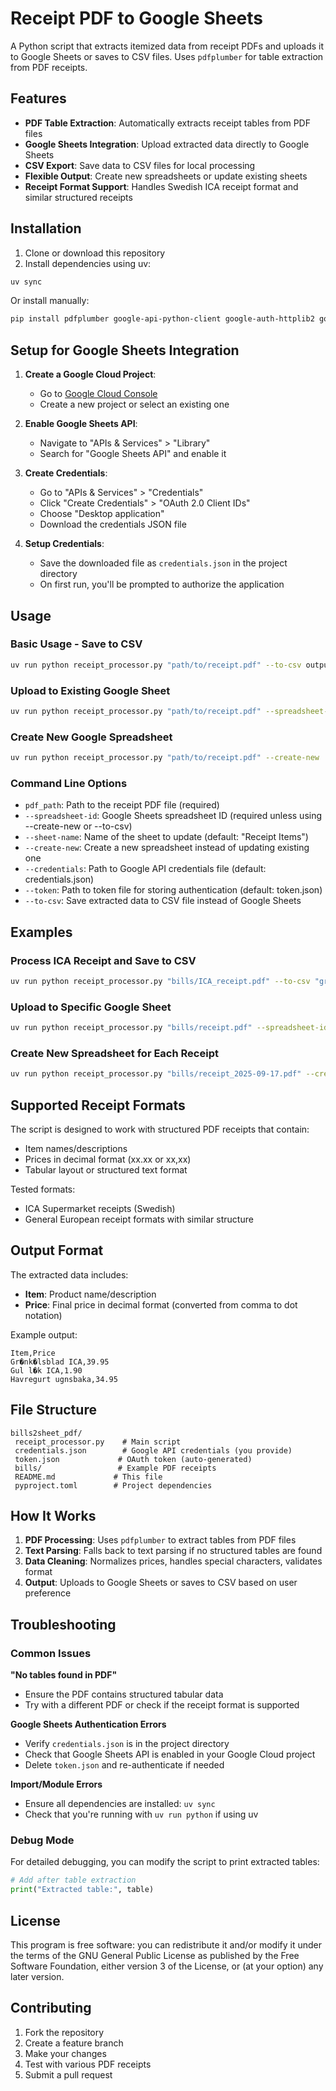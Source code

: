 # Receipt PDF to Google Sheets

A Python script that extracts itemized data from receipt PDFs and uploads it to Google Sheets or saves to CSV files. Uses `pdfplumber` for table extraction from PDF receipts.

## Features

- **PDF Table Extraction**: Automatically extracts receipt tables from PDF files
- **Google Sheets Integration**: Upload extracted data directly to Google Sheets
- **CSV Export**: Save data to CSV files for local processing
- **Flexible Output**: Create new spreadsheets or update existing sheets
- **Receipt Format Support**: Handles Swedish ICA receipt format and similar structured receipts

## Installation

1. Clone or download this repository
2. Install dependencies using uv:

```bash
uv sync
```

Or install manually:
```bash
pip install pdfplumber google-api-python-client google-auth-httplib2 google-auth-oauthlib
```

## Setup for Google Sheets Integration

1. **Create a Google Cloud Project**:
   - Go to [Google Cloud Console](https://console.cloud.google.com/)
   - Create a new project or select an existing one

2. **Enable Google Sheets API**:
   - Navigate to "APIs & Services" > "Library"
   - Search for "Google Sheets API" and enable it

3. **Create Credentials**:
   - Go to "APIs & Services" > "Credentials"
   - Click "Create Credentials" > "OAuth 2.0 Client IDs"
   - Choose "Desktop application"
   - Download the credentials JSON file

4. **Setup Credentials**:
   - Save the downloaded file as `credentials.json` in the project directory
   - On first run, you'll be prompted to authorize the application

## Usage

### Basic Usage - Save to CSV

```bash
uv run python receipt_processor.py "path/to/receipt.pdf" --to-csv output.csv
```

### Upload to Existing Google Sheet

```bash
uv run python receipt_processor.py "path/to/receipt.pdf" --spreadsheet-id "your-sheet-id"
```

### Create New Google Spreadsheet

```bash
uv run python receipt_processor.py "path/to/receipt.pdf" --create-new
```

### Command Line Options

- `pdf_path`: Path to the receipt PDF file (required)
- `--spreadsheet-id`: Google Sheets spreadsheet ID (required unless using --create-new or --to-csv)
- `--sheet-name`: Name of the sheet to update (default: "Receipt Items")
- `--create-new`: Create a new spreadsheet instead of updating existing one
- `--credentials`: Path to Google API credentials file (default: credentials.json)
- `--token`: Path to token file for storing authentication (default: token.json)
- `--to-csv`: Save extracted data to CSV file instead of Google Sheets

## Examples

### Process ICA Receipt and Save to CSV

```bash
uv run python receipt_processor.py "bills/ICA_receipt.pdf" --to-csv "grocery_items.csv"
```

### Upload to Specific Google Sheet

```bash
uv run python receipt_processor.py "bills/receipt.pdf" --spreadsheet-id "1BxiMVs0XRA5nFMdKvBdBZjgmUUqptlbs74OgvE2upms"
```

### Create New Spreadsheet for Each Receipt

```bash
uv run python receipt_processor.py "bills/receipt_2025-09-17.pdf" --create-new
```

## Supported Receipt Formats

The script is designed to work with structured PDF receipts that contain:

- Item names/descriptions
- Prices in decimal format (xx.xx or xx,xx)
- Tabular layout or structured text format

Tested formats:
-  ICA Supermarket receipts (Swedish)
-  General European receipt formats with similar structure

## Output Format

The extracted data includes:
- **Item**: Product name/description
- **Price**: Final price in decimal format (converted from comma to dot notation)

Example output:
```csv
Item,Price
Gr�nk�lsblad ICA,39.95
Gul l�k ICA,1.90
Havregurt ugnsbaka,34.95
```

## File Structure

```
bills2sheet_pdf/
 receipt_processor.py    # Main script
 credentials.json        # Google API credentials (you provide)
 token.json             # OAuth token (auto-generated)
 bills/                 # Example PDF receipts
 README.md             # This file
 pyproject.toml        # Project dependencies
```

## How It Works

1. **PDF Processing**: Uses `pdfplumber` to extract tables from PDF files
2. **Text Parsing**: Falls back to text parsing if no structured tables are found
3. **Data Cleaning**: Normalizes prices, handles special characters, validates format
4. **Output**: Uploads to Google Sheets or saves to CSV based on user preference

## Troubleshooting

### Common Issues

**"No tables found in PDF"**
- Ensure the PDF contains structured tabular data
- Try with a different PDF or check if the receipt format is supported

**Google Sheets Authentication Errors**
- Verify `credentials.json` is in the project directory
- Check that Google Sheets API is enabled in your Google Cloud project
- Delete `token.json` and re-authenticate if needed

**Import/Module Errors**
- Ensure all dependencies are installed: `uv sync`
- Check that you're running with `uv run python` if using uv

### Debug Mode

For detailed debugging, you can modify the script to print extracted tables:

```python
# Add after table extraction
print("Extracted table:", table)
```

## License

This program is free software: you can redistribute it and/or modify it under the terms of the GNU General Public License as published by the Free Software Foundation, either version 3 of the License, or (at your option) any later version.

## Contributing

1. Fork the repository
2. Create a feature branch
3. Make your changes
4. Test with various PDF receipts
5. Submit a pull request

